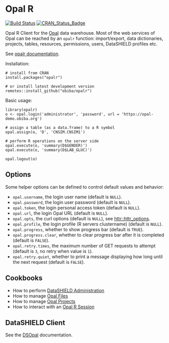 # Opal R

[![Build Status](https://app.travis-ci.com/obiba/opalr.svg?branch=master)](https://app.travis-ci.com/github/obiba/opalr)
[![CRAN_Status_Badge](http://www.r-pkg.org/badges/version/opalr)](https://cran.r-project.org/package=opalr)

Opal R Client for the [Opal](https://www.obiba.org/pages/products/opal/) data warehouse. Most of the web services
of Opal can be reached by an `opalr` function: import/export, data dictionaries, projects, tables, resources, 
permissions, users, DataSHIELD profiles etc.

See [opalr documentation](https://www.obiba.org/opalr/).

Installation:

```
# install from CRAN
install.packages("opalr")

# or install latest development version
remotes::install_github("obiba/opalr")
```

Basic usage:

```
library(opalr)
o <- opal.login('administrator', 'password', url = 'https://opal-demo.obiba.org')

# assign a table (as a data.frame) to a R symbol
opal.assign(o, 'D', 'CNSIM.CNSIM1')

# perform R operations on the server side
opal.execute(o, 'summary(D$GENDER)')
opal.execute(o, 'summary(D$LAB_GLUC)')

opal.logout(o)
```

##  Options

Some helper options can be defined to control default values and behavior:

* `opal.username`, the login user name (default is `NULL`).
* `opal.password`, the login user password (default is `NULL`).
* `opal.token`, the login personal access token (default is `NULL`).
* `opal.url`, the login Opal URL (default is `NULL`).
* `opal.opts`, the curl options (default is `NULL`), see [httr::httr_options](https://httr.r-lib.org/reference/httr_options.html).
* `opal.profile`, the login profile (R servers clustername) (default is `NULL`).
* `opal.progress`, whether to show progress bar (default is `TRUE`).
* `opal.progress.clear`, whether to clear progress bar after it is completed (default is `FALSE`).
* `opal.retry.times`, the maximum number of GET requests to attempt (default is `3`, no retry when value is `1`).
* `opal.retry.quiet`, whether to print a message displaying how long until the next request (default is `FALSE`).

## Cookbooks

* How to perform [DataSHIELD Administration](https://www.obiba.org/opalr/articles/datashield-admin.html)
* How to manage [Opal Files](https://www.obiba.org/opalr/articles/opal-files.html)
* How to manage [Opal Projects](https://www.obiba.org/opalr/articles/opal-projects.html)
* How to interact with an [Opal R Session](https://www.obiba.org/opalr/articles/opal-rsession.html)

## DataSHIELD Client

See the [DSOpal](https://datashield.github.io/DSOpal/) documentation.
